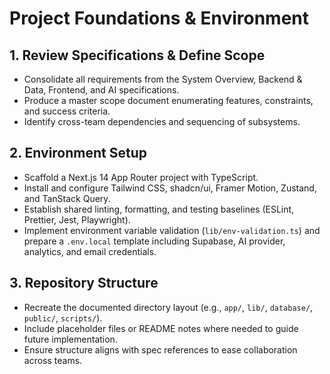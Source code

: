 # Project Foundations & Environment

## 1. Review Specifications & Define Scope
- Consolidate all requirements from the System Overview, Backend & Data, Frontend, and AI specifications.
- Produce a master scope document enumerating features, constraints, and success criteria.
- Identify cross-team dependencies and sequencing of subsystems.

## 2. Environment Setup
- Scaffold a Next.js 14 App Router project with TypeScript.
- Install and configure Tailwind CSS, shadcn/ui, Framer Motion, Zustand, and TanStack Query.
- Establish shared linting, formatting, and testing baselines (ESLint, Prettier, Jest, Playwright).
- Implement environment variable validation (`lib/env-validation.ts`) and prepare a `.env.local` template including Supabase, AI provider, analytics, and email credentials.

## 3. Repository Structure
- Recreate the documented directory layout (e.g., `app/`, `lib/`, `database/`, `public/`, `scripts/`).
- Include placeholder files or README notes where needed to guide future implementation.
- Ensure structure aligns with spec references to ease collaboration across teams.

